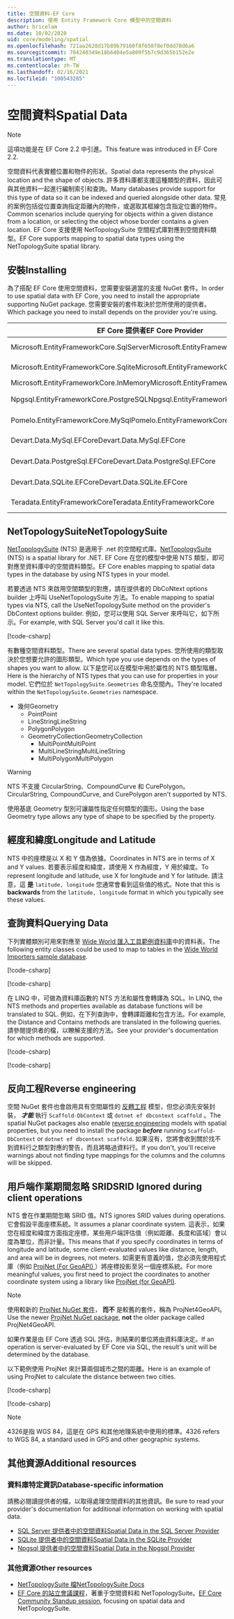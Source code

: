 ```yaml
---
title: 空間資料-EF Core
description: 使用 Entity Framework Core 模型中的空間資料
author: bricelam
ms.date: 10/02/2020
uid: core/modeling/spatial
ms.openlocfilehash: 721aa2628d17b89b79160f8f658f8ef0dd78d6a6
ms.sourcegitcommit: 704240349e18b6404e5a809f5b7c9d365b152e2e
ms.translationtype: MT
ms.contentlocale: zh-TW
ms.lasthandoff: 02/16/2021
ms.locfileid: "100543285"
---
```

# <a name="spatial-data"></a><span data-ttu-id="9ad50-103">空間資料</span><span class="sxs-lookup"><span data-stu-id="9ad50-103">Spatial Data</span></span>

> [!NOTE]
> <span data-ttu-id="9ad50-104">這項功能是在 EF Core 2.2 中引進。</span><span class="sxs-lookup"><span data-stu-id="9ad50-104">This feature was introduced in EF Core 2.2.</span></span>

<span data-ttu-id="9ad50-105">空間資料代表實體位置和物件的形狀。</span><span class="sxs-lookup"><span data-stu-id="9ad50-105">Spatial data represents the physical location and the shape of objects.</span></span> <span data-ttu-id="9ad50-106">許多資料庫都支援這種類型的資料，因此可與其他資料一起進行編制索引和查詢。</span><span class="sxs-lookup"><span data-stu-id="9ad50-106">Many databases provide support for this type of data so it can be indexed and queried alongside other data.</span></span> <span data-ttu-id="9ad50-107">常見的案例包括從位置查詢指定距離內的物件，或選取其框線包含指定位置的物件。</span><span class="sxs-lookup"><span data-stu-id="9ad50-107">Common scenarios include querying for objects within a given distance from a location, or selecting the object whose border contains a given location.</span></span> <span data-ttu-id="9ad50-108">EF Core 支援使用 NetTopologySuite 空間程式庫對應到空間資料類型。</span><span class="sxs-lookup"><span data-stu-id="9ad50-108">EF Core supports mapping to spatial data types using the NetTopologySuite spatial library.</span></span>

## <a name="installing"></a><span data-ttu-id="9ad50-109">安裝</span><span class="sxs-lookup"><span data-stu-id="9ad50-109">Installing</span></span>

<span data-ttu-id="9ad50-110">為了搭配 EF Core 使用空間資料，您需要安裝適當的支援 NuGet 套件。</span><span class="sxs-lookup"><span data-stu-id="9ad50-110">In order to use spatial data with EF Core, you need to install the appropriate supporting NuGet package.</span></span> <span data-ttu-id="9ad50-111">您需要安裝的套件取決於您所使用的提供者。</span><span class="sxs-lookup"><span data-stu-id="9ad50-111">Which package you need to install depends on the provider you're using.</span></span>

<span data-ttu-id="9ad50-112">EF Core 提供者</span><span class="sxs-lookup"><span data-stu-id="9ad50-112">EF Core Provider</span></span>                        | <span data-ttu-id="9ad50-113">空間 NuGet 套件</span><span class="sxs-lookup"><span data-stu-id="9ad50-113">Spatial NuGet Package</span></span>
--------------------------------------- | ---------------------
<span data-ttu-id="9ad50-114">Microsoft.EntityFrameworkCore.SqlServer</span><span class="sxs-lookup"><span data-stu-id="9ad50-114">Microsoft.EntityFrameworkCore.SqlServer</span></span> | [<span data-ttu-id="9ad50-115">Microsoft.entityframeworkcore SqlServer. NetTopologySuite</span><span class="sxs-lookup"><span data-stu-id="9ad50-115">Microsoft.EntityFrameworkCore.SqlServer.NetTopologySuite</span></span>](https://www.nuget.org/packages/Microsoft.EntityFrameworkCore.SqlServer.NetTopologySuite)
<span data-ttu-id="9ad50-116">Microsoft.EntityFrameworkCore.Sqlite</span><span class="sxs-lookup"><span data-stu-id="9ad50-116">Microsoft.EntityFrameworkCore.Sqlite</span></span>    | [<span data-ttu-id="9ad50-117">Microsoft.entityframeworkcore. Sqlite. NetTopologySuite</span><span class="sxs-lookup"><span data-stu-id="9ad50-117">Microsoft.EntityFrameworkCore.Sqlite.NetTopologySuite</span></span>](https://www.nuget.org/packages/Microsoft.EntityFrameworkCore.Sqlite.NetTopologySuite)
<span data-ttu-id="9ad50-118">Microsoft.EntityFrameworkCore.InMemory</span><span class="sxs-lookup"><span data-stu-id="9ad50-118">Microsoft.EntityFrameworkCore.InMemory</span></span>  | [<span data-ttu-id="9ad50-119">NetTopologySuite</span><span class="sxs-lookup"><span data-stu-id="9ad50-119">NetTopologySuite</span></span>](https://www.nuget.org/packages/NetTopologySuite)
<span data-ttu-id="9ad50-120">Npgsql.EntityFrameworkCore.PostgreSQL</span><span class="sxs-lookup"><span data-stu-id="9ad50-120">Npgsql.EntityFrameworkCore.PostgreSQL</span></span>   | [<span data-ttu-id="9ad50-121">Npgsql. Microsoft.entityframeworkcore. 于 postgresql. NetTopologySuite</span><span class="sxs-lookup"><span data-stu-id="9ad50-121">Npgsql.EntityFrameworkCore.PostgreSQL.NetTopologySuite</span></span>](https://www.nuget.org/packages/Npgsql.EntityFrameworkCore.PostgreSQL.NetTopologySuite)
<span data-ttu-id="9ad50-122">Pomelo.EntityFrameworkCore.MySql</span><span class="sxs-lookup"><span data-stu-id="9ad50-122">Pomelo.EntityFrameworkCore.MySql</span></span>        | [<span data-ttu-id="9ad50-123">Pomelo. Microsoft.entityframeworkcore. NetTopologySuite</span><span class="sxs-lookup"><span data-stu-id="9ad50-123">Pomelo.EntityFrameworkCore.MySql.NetTopologySuite</span></span>](https://www.nuget.org/packages/Pomelo.EntityFrameworkCore.MySql.NetTopologySuite)
<span data-ttu-id="9ad50-124">Devart.Data.MySql.EFCore</span><span class="sxs-lookup"><span data-stu-id="9ad50-124">Devart.Data.MySql.EFCore</span></span>                | [<span data-ttu-id="9ad50-125">Devart. EFCore. NetTopologySuite</span><span class="sxs-lookup"><span data-stu-id="9ad50-125">Devart.Data.MySql.EFCore.NetTopologySuite</span></span>](https://www.nuget.org/packages/Devart.Data.MySql.EFCore.NetTopologySuite)
<span data-ttu-id="9ad50-126">Devart.Data.PostgreSql.EFCore</span><span class="sxs-lookup"><span data-stu-id="9ad50-126">Devart.Data.PostgreSql.EFCore</span></span>           | [<span data-ttu-id="9ad50-127">Devart. 于 postgresql. EFCore. NetTopologySuite</span><span class="sxs-lookup"><span data-stu-id="9ad50-127">Devart.Data.PostgreSql.EFCore.NetTopologySuite</span></span>](https://www.nuget.org/packages/Devart.Data.PostgreSql.EFCore.NetTopologySuite)
<span data-ttu-id="9ad50-128">Devart.Data.SQLite.EFCore</span><span class="sxs-lookup"><span data-stu-id="9ad50-128">Devart.Data.SQLite.EFCore</span></span>               | [<span data-ttu-id="9ad50-129">Devart. EFCore. NetTopologySuite</span><span class="sxs-lookup"><span data-stu-id="9ad50-129">Devart.Data.SQLite.EFCore.NetTopologySuite</span></span>](https://www.nuget.org/packages/Devart.Data.SQLite.EFCore.NetTopologySuite)
<span data-ttu-id="9ad50-130">Teradata.EntityFrameworkCore</span><span class="sxs-lookup"><span data-stu-id="9ad50-130">Teradata.EntityFrameworkCore</span></span>            | [<span data-ttu-id="9ad50-131">Teradata. Microsoft.entityframeworkcore. NetTopologySuite</span><span class="sxs-lookup"><span data-stu-id="9ad50-131">Teradata.EntityFrameworkCore.NetTopologySuite</span></span>](https://www.nuget.org/packages/Teradata.EntityFrameworkCore.NetTopologySuite)

## <a name="nettopologysuite"></a><span data-ttu-id="9ad50-132">NetTopologySuite</span><span class="sxs-lookup"><span data-stu-id="9ad50-132">NetTopologySuite</span></span>

<span data-ttu-id="9ad50-133">[NetTopologySuite](https://nettopologysuite.github.io/NetTopologySuite/) (NTS) 是適用于 .net 的空間程式庫。</span><span class="sxs-lookup"><span data-stu-id="9ad50-133">[NetTopologySuite](https://nettopologysuite.github.io/NetTopologySuite/) (NTS) is a spatial library for .NET.</span></span> <span data-ttu-id="9ad50-134">EF Core 在您的模型中使用 NTS 類型，即可對應至資料庫中的空間資料類型。</span><span class="sxs-lookup"><span data-stu-id="9ad50-134">EF Core enables mapping to spatial data types in the database by using NTS types in your model.</span></span>

<span data-ttu-id="9ad50-135">若要透過 NTS 來啟用空間類型的對應，請在提供者的 DbCoNtext options builder 上呼叫 UseNetTopologySuite 方法。</span><span class="sxs-lookup"><span data-stu-id="9ad50-135">To enable mapping to spatial types via NTS, call the UseNetTopologySuite method on the provider's DbContext options builder.</span></span> <span data-ttu-id="9ad50-136">例如，您可以使用 SQL Server 來呼叫它，如下所示。</span><span class="sxs-lookup"><span data-stu-id="9ad50-136">For example, with SQL Server you'd call it like this.</span></span>

[!code-csharp[](../../../samples/core/Spatial/SqlServer/Models/WideWorldImportersContext.cs?name=snippet_UseNetTopologySuite)]

<span data-ttu-id="9ad50-137">有數種空間資料類型。</span><span class="sxs-lookup"><span data-stu-id="9ad50-137">There are several spatial data types.</span></span> <span data-ttu-id="9ad50-138">您所使用的類型取決於您想要允許的圖形類型。</span><span class="sxs-lookup"><span data-stu-id="9ad50-138">Which type you use depends on the types of shapes you want to allow.</span></span> <span data-ttu-id="9ad50-139">以下是您可以在模型中用於屬性的 NTS 類型階層。</span><span class="sxs-lookup"><span data-stu-id="9ad50-139">Here is the hierarchy of NTS types that you can use for properties in your model.</span></span> <span data-ttu-id="9ad50-140">它們位於 `NetTopologySuite.Geometries` 命名空間內。</span><span class="sxs-lookup"><span data-stu-id="9ad50-140">They're located within the `NetTopologySuite.Geometries` namespace.</span></span>

* <span data-ttu-id="9ad50-141">幾何</span><span class="sxs-lookup"><span data-stu-id="9ad50-141">Geometry</span></span>
  * <span data-ttu-id="9ad50-142">Point</span><span class="sxs-lookup"><span data-stu-id="9ad50-142">Point</span></span>
  * <span data-ttu-id="9ad50-143">LineString</span><span class="sxs-lookup"><span data-stu-id="9ad50-143">LineString</span></span>
  * <span data-ttu-id="9ad50-144">Polygon</span><span class="sxs-lookup"><span data-stu-id="9ad50-144">Polygon</span></span>
  * <span data-ttu-id="9ad50-145">GeometryCollection</span><span class="sxs-lookup"><span data-stu-id="9ad50-145">GeometryCollection</span></span>
    * <span data-ttu-id="9ad50-146">MultiPoint</span><span class="sxs-lookup"><span data-stu-id="9ad50-146">MultiPoint</span></span>
    * <span data-ttu-id="9ad50-147">MultiLineString</span><span class="sxs-lookup"><span data-stu-id="9ad50-147">MultiLineString</span></span>
    * <span data-ttu-id="9ad50-148">MultiPolygon</span><span class="sxs-lookup"><span data-stu-id="9ad50-148">MultiPolygon</span></span>

> [!WARNING]
> <span data-ttu-id="9ad50-149">NTS 不支援 CircularString、CompoundCurve 和 CurePolygon。</span><span class="sxs-lookup"><span data-stu-id="9ad50-149">CircularString, CompoundCurve, and CurePolygon aren't supported by NTS.</span></span>

<span data-ttu-id="9ad50-150">使用基底 Geometry 型別可讓屬性指定任何類型的圖形。</span><span class="sxs-lookup"><span data-stu-id="9ad50-150">Using the base Geometry type allows any type of shape to be specified by the property.</span></span>

## <a name="longitude-and-latitude"></a><span data-ttu-id="9ad50-151">經度和緯度</span><span class="sxs-lookup"><span data-stu-id="9ad50-151">Longitude and Latitude</span></span>

<span data-ttu-id="9ad50-152">NTS 中的座標是以 X 和 Y 值為依據。</span><span class="sxs-lookup"><span data-stu-id="9ad50-152">Coordinates in NTS are in terms of X and Y values.</span></span> <span data-ttu-id="9ad50-153">若要表示經度和緯度，請使用 X 作為經度，Y 用於緯度。</span><span class="sxs-lookup"><span data-stu-id="9ad50-153">To represent longitude and latitude, use X for longitude and Y for latitude.</span></span> <span data-ttu-id="9ad50-154">請注意，這 **是** `latitude, longitude` 您通常會看到這些值的格式。</span><span class="sxs-lookup"><span data-stu-id="9ad50-154">Note that this is **backwards** from the `latitude, longitude` format in which you typically see these values.</span></span>

## <a name="querying-data"></a><span data-ttu-id="9ad50-155">查詢資料</span><span class="sxs-lookup"><span data-stu-id="9ad50-155">Querying Data</span></span>

<span data-ttu-id="9ad50-156">下列實體類別可用來對應至 [Wide World 匯入工具範例資料庫](https://go.microsoft.com/fwlink/?LinkID=800630)中的資料表。</span><span class="sxs-lookup"><span data-stu-id="9ad50-156">The following entity classes could be used to map to tables in the [Wide World Importers sample database](https://go.microsoft.com/fwlink/?LinkID=800630).</span></span>

[!code-csharp[](../../../samples/core/Spatial/SqlServer/Models/City.cs?name=snippet_City)]

[!code-csharp[](../../../samples/core/Spatial/SqlServer/Models/Country.cs?name=snippet_Country)]

<span data-ttu-id="9ad50-157">在 LINQ 中，可做為資料庫函數的 NTS 方法和屬性會轉譯為 SQL。</span><span class="sxs-lookup"><span data-stu-id="9ad50-157">In LINQ, the NTS methods and properties available as database functions will be translated to SQL.</span></span> <span data-ttu-id="9ad50-158">例如，在下列查詢中，會轉譯距離和包含方法。</span><span class="sxs-lookup"><span data-stu-id="9ad50-158">For example, the Distance and Contains methods are translated in the following queries.</span></span> <span data-ttu-id="9ad50-159">請參閱提供者的檔，以瞭解支援的方法。</span><span class="sxs-lookup"><span data-stu-id="9ad50-159">See your provider's documentation for which methods are supported.</span></span>

[!code-csharp[](../../../samples/core/Spatial/SqlServer/Program.cs?name=snippet_Distance)]

[!code-csharp[](../../../samples/core/Spatial/SqlServer/Program.cs?name=snippet_Contains)]

## <a name="reverse-engineering"></a><span data-ttu-id="9ad50-160">反向工程</span><span class="sxs-lookup"><span data-stu-id="9ad50-160">Reverse engineering</span></span>

<span data-ttu-id="9ad50-161">空間 NuGet 套件也會啟用具有空間屬性的 [反轉工程](xref:core/managing-schemas/scaffolding) 模型，但您必須先安裝封裝， ***才能*** 執行 `Scaffold-DbContext` 或 `dotnet ef dbcontext scaffold` 。</span><span class="sxs-lookup"><span data-stu-id="9ad50-161">The spatial NuGet packages also enable [reverse engineering](xref:core/managing-schemas/scaffolding) models with spatial properties, but you need to install the package ***before*** running `Scaffold-DbContext` or `dotnet ef dbcontext scaffold`.</span></span> <span data-ttu-id="9ad50-162">如果沒有，您將會收到關於找不到資料行之類型對應的警告，而且將略過資料行。</span><span class="sxs-lookup"><span data-stu-id="9ad50-162">If you don't, you'll receive warnings about not finding type mappings for the columns and the columns will be skipped.</span></span>

## <a name="srid-ignored-during-client-operations"></a><span data-ttu-id="9ad50-163">用戶端作業期間忽略 SRID</span><span class="sxs-lookup"><span data-stu-id="9ad50-163">SRID Ignored during client operations</span></span>

<span data-ttu-id="9ad50-164">NTS 會在作業期間忽略 SRID 值。</span><span class="sxs-lookup"><span data-stu-id="9ad50-164">NTS ignores SRID values during operations.</span></span> <span data-ttu-id="9ad50-165">它會假設平面座標系統。</span><span class="sxs-lookup"><span data-stu-id="9ad50-165">It assumes a planar coordinate system.</span></span> <span data-ttu-id="9ad50-166">這表示，如果您在經度和緯度方面指定座標，某些用戶端評估值（例如距離、長度和區域）會以度為單位，而非計量。</span><span class="sxs-lookup"><span data-stu-id="9ad50-166">This means that if you specify coordinates in terms of longitude and latitude, some client-evaluated values like distance, length, and area will be in degrees, not meters.</span></span> <span data-ttu-id="9ad50-167">如需更有意義的值，您必須先使用程式庫（例如 [ProjNet (For GeoAPI) ](https://github.com/NetTopologySuite/ProjNet4GeoAPI)）將座標投影至另一個座標系統。</span><span class="sxs-lookup"><span data-stu-id="9ad50-167">For more meaningful values, you first need to project the coordinates to another coordinate system using a library like [ProjNet (for GeoAPI)](https://github.com/NetTopologySuite/ProjNet4GeoAPI).</span></span>

> [!NOTE]
> <span data-ttu-id="9ad50-168">使用較新的 [ProjNet NuGet 套件](https://www.nuget.org/packages/ProjNet/)， **而不** 是較舊的套件，稱為 ProjNet4GeoAPI。</span><span class="sxs-lookup"><span data-stu-id="9ad50-168">Use the newer [ProjNet NuGet package](https://www.nuget.org/packages/ProjNet/), **not** the older package called ProjNet4GeoAPI.</span></span>

<span data-ttu-id="9ad50-169">如果作業是由 EF Core 透過 SQL 評估，則結果的單位將由資料庫決定。</span><span class="sxs-lookup"><span data-stu-id="9ad50-169">If an operation is server-evaluated by EF Core via SQL, the result's unit will be determined by the database.</span></span>

<span data-ttu-id="9ad50-170">以下範例使用 ProjNet 來計算兩個城市之間的距離。</span><span class="sxs-lookup"><span data-stu-id="9ad50-170">Here is an example of using ProjNet to calculate the distance between two cities.</span></span>

[!code-csharp[](../../../samples/core/Spatial/Projections/GeometryExtensions.cs?name=snippet_GeometryExtensions)]

[!code-csharp[](../../../samples/core/Spatial/Projections/Program.cs?name=snippet_ProjectTo)]

> [!NOTE]
> <span data-ttu-id="9ad50-171">4326是指 WGS 84，這是在 GPS 和其他地理系統中使用的標準。</span><span class="sxs-lookup"><span data-stu-id="9ad50-171">4326 refers to WGS 84, a standard used in GPS and other geographic systems.</span></span>

## <a name="additional-resources"></a><span data-ttu-id="9ad50-172">其他資源</span><span class="sxs-lookup"><span data-stu-id="9ad50-172">Additional resources</span></span>

### <a name="database-specific-information"></a><span data-ttu-id="9ad50-173">資料庫特定資訊</span><span class="sxs-lookup"><span data-stu-id="9ad50-173">Database-specific information</span></span>

<span data-ttu-id="9ad50-174">請務必閱讀提供者的檔，以取得處理空間資料的其他資訊。</span><span class="sxs-lookup"><span data-stu-id="9ad50-174">Be sure to read your provider's documentation for additional information on working with spatial data.</span></span>

* [<span data-ttu-id="9ad50-175">SQL Server 提供者中的空間資料</span><span class="sxs-lookup"><span data-stu-id="9ad50-175">Spatial Data in the SQL Server Provider</span></span>](xref:core/providers/sql-server/spatial)
* [<span data-ttu-id="9ad50-176">SQLite 提供者中的空間資料</span><span class="sxs-lookup"><span data-stu-id="9ad50-176">Spatial Data in the SQLite Provider</span></span>](xref:core/providers/sqlite/spatial)
* [<span data-ttu-id="9ad50-177">Npgsql 提供者中的空間資料</span><span class="sxs-lookup"><span data-stu-id="9ad50-177">Spatial Data in the Npgsql Provider</span></span>](https://www.npgsql.org/efcore/mapping/nts.html)

### <a name="other-resources"></a><span data-ttu-id="9ad50-178">其他資源</span><span class="sxs-lookup"><span data-stu-id="9ad50-178">Other resources</span></span>

* [<span data-ttu-id="9ad50-179">NetTopologySuite 檔</span><span class="sxs-lookup"><span data-stu-id="9ad50-179">NetTopologySuite Docs</span></span>](https://nettopologysuite.github.io/NetTopologySuite/)
* <span data-ttu-id="9ad50-180">[EF Core 的站立會議課程](https://www.youtube.com/watch?v=IHslY5rrxD0&list=PLdo4fOcmZ0oX-DBuRG4u58ZTAJgBAeQ-t&index=15)，著重于空間資料和 NetTopologySuite。</span><span class="sxs-lookup"><span data-stu-id="9ad50-180">[EF Core Community Standup session](https://www.youtube.com/watch?v=IHslY5rrxD0&list=PLdo4fOcmZ0oX-DBuRG4u58ZTAJgBAeQ-t&index=15), focusing on spatial data and NetTopologySuite.</span></span>
